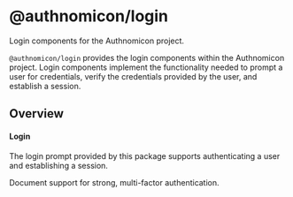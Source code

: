 # @authnomicon/login

Login components for the Authnomicon project.

`@authnomicon/login` provides the login components within the Authnomicon
project.  Login components implement the functionality needed to prompt a user
for credentials, verify the credentials provided by the user, and establish a
session.


## Overview

#### Login

The login prompt provided by this package supports authenticating a user and
establishing a session.


Document support for strong, multi-factor authentication.


